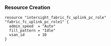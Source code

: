 ### Resource Creation

```hcl
resource "intersight_fabric_fc_uplink_pc_role" "fabric_fc_uplink_pc_role1" {
  admin_speed  = "Auto"
  fill_pattern = "Idle"
  vsan_id      = 10
}
```